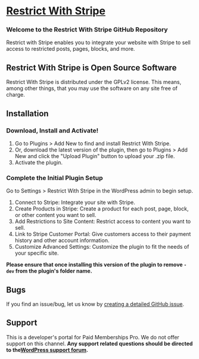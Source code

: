 # [Restrict With Stripe](https://wordpress.org/plugin/restrict-with-stripe/) #

### Welcome to the Restrict With Stripe GitHub Repository

Restrict with Stripe enables you to integrate your website with Stripe to sell access to restricted posts, pages, blocks, and more.

## Restrict With Stripe is Open Source Software 

Restrict With Stripe is distributed under the GPLv2 license. This means, among other things, that you may use the software on any site free of charge.

## Installation ##

### Download, Install and Activate! ###
1. Go to Plugins > Add New to find and install Restrict With Stripe.
2. Or, download the latest version of the plugin, then go to Plugins > Add New and click the "Upload Plugin" button to upload your .zip file.
3. Activate the plugin.

### Complete the Initial Plugin Setup ###
Go to Settings > Restrict With Stripe in the WordPress admin to begin setup.

1. Connect to Stripe: Integrate your site with Stripe.
2. Create Products in Stripe: Create a product for each post, page, block, or other content you want to sell.
3. Add Restrictions to Site Content: Restrict access to content you want to sell.
4. Link to Stripe Customer Portal: Give customers access to their payment history and other account information.
5. Customize Advanced Settings: Customize the plugin to fit the needs of your specific site.

**Please ensure that once installing this version of the plugin to remove `-dev` from the plugin's folder name.**

## Bugs ##
If you find an issue/bug, let us know by [creating a detailed GitHub issue](https://github.com/strangerstudios/restrict-with-stripe/issues/new).

## Support ##
This is a developer's portal for Paid Memberships Pro. We do not offer support on this channel. **Any support related questions should be directed to the[WordPress support forum](https://wordpress.org/support/plugin/restrict-with-stripe/).**

